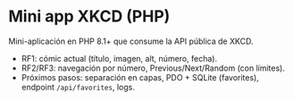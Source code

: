 # Mini app XKCD (PHP)

Mini-aplicación en PHP 8.1+ que consume la API pública de XKCD.
- RF1: cómic actual (título, imagen, alt, número, fecha).
- RF2/RF3: navegación por número, Previous/Next/Random (con límites).
- Próximos pasos: separación en capas, PDO + SQLite (favorites), endpoint `/api/favorites`, logs.
